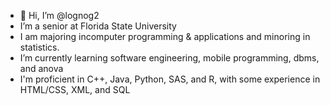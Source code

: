 - 👋 Hi, I’m @lognog2
- I’m a senior at Florida State University
- I am majoring incomputer programming & applications and minoring in statistics.
- I’m currently learning software engineering, mobile programming, dbms, and anova
- I'm proficient in C++, Java, Python, SAS, and R, with some experience in HTML/CSS, XML, and SQL

<!---
lognog2/lognog2 is a ✨ special ✨ repository because its `README.md` (this file) appears on your GitHub profile.
You can click the Preview link to take a look at your changes.
--->
